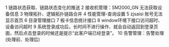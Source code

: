 
1 链路状态获取、链路状态变化的推送
2 接收机管理：SM2000_GN 无法获取设备信息
3 物理拓扑、逻辑拓扑链路合并
4 性能管理-查询设置
5 zjsaisi 账号无法显示首页
6 目录管理接口
7 板卡信息统计接口
8 window环境下接口访问超时、设备访问超时
9 系统登录成功后，长时间不进行操作、就会自动返回到登录页面，然后点击登录的时候还是提示“此客户端已经登录”。
10 告警管理：告警处理   (处理前、处理后)